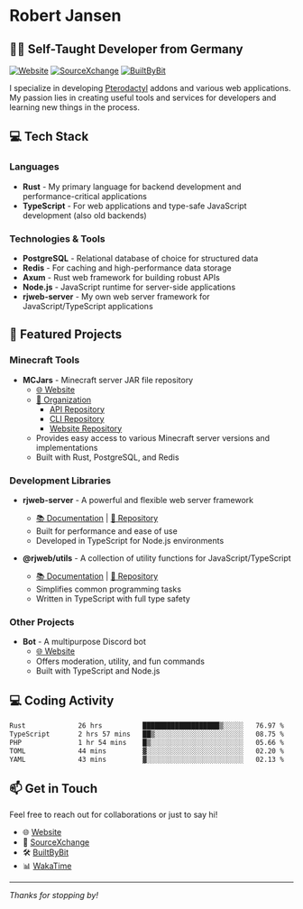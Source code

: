 # Robert Jansen

## 👨‍💻 Self-Taught Developer from Germany

[![Website](https://img.shields.io/badge/Website-rjansen.dev-blue)](https://rjansen.dev)
[![SourceXchange](https://img.shields.io/badge/SourceXchange-Profile-orange)](https://www.sourcexchange.net/teams/356/profile)
[![BuiltByBit](https://img.shields.io/badge/BuiltByBit-Profile-green)](https://builtbybit.com/creators/0x7d8.387189)

I specialize in developing [Pterodactyl](https://pterodactyl.io) addons and various web applications. My passion lies in creating useful tools and services for developers and learning new things in the process.

## 💻 Tech Stack

### Languages
- **Rust** - My primary language for backend development and performance-critical applications
- **TypeScript** - For web applications and type-safe JavaScript development (also old backends)

### Technologies & Tools
- **PostgreSQL** - Relational database of choice for structured data
- **Redis** - For caching and high-performance data storage
- **Axum** - Rust web framework for building robust APIs
- **Node.js** - JavaScript runtime for server-side applications
- **rjweb-server** - My own web server framework for JavaScript/TypeScript applications

## 🚀 Featured Projects

### Minecraft Tools
- **MCJars** - Minecraft server JAR file repository
  - [🌐 Website](https://mcjars.app)
  - [📂 Organization](https://github.com/mcjars)
    - [API Repository](https://github.com/mcjars/api)
    - [CLI Repository](https://github.com/mcjars/mcvcli)
    - [Website Repository](https://github.com/mcjars/www)
  - Provides easy access to various Minecraft server versions and implementations
  - Built with Rust, PostgreSQL, and Redis

### Development Libraries
- **rjweb-server** - A powerful and flexible web server framework
  - [📚 Documentation](https://server.rjweb.dev) | [📂 Repository](https://github.com/0x7d8/NPM_WEB-SERVER)
  - Built for performance and ease of use
  - Developed in TypeScript for Node.js environments

- **@rjweb/utils** - A collection of utility functions for JavaScript/TypeScript
  - [📚 Documentation](https://utils.rjweb.dev) | [📂 Repository](https://github.com/0x7d8/rjweb-utils)
  - Simplifies common programming tasks
  - Written in TypeScript with full type safety

### Other Projects
- **Bot** - A multipurpose Discord bot
  - [🌐 Website](https://bot.rjns.dev)
  - Offers moderation, utility, and fun commands
  - Built with TypeScript and Node.js

## 💻 Coding Activity

<!--START_SECTION:waka-->

```txt
Rust             26 hrs          ███████████████████▒░░░░░   76.97 %
TypeScript       2 hrs 57 mins   ██▒░░░░░░░░░░░░░░░░░░░░░░   08.75 %
PHP              1 hr 54 mins    █▒░░░░░░░░░░░░░░░░░░░░░░░   05.66 %
TOML             44 mins         ▓░░░░░░░░░░░░░░░░░░░░░░░░   02.20 %
YAML             43 mins         ▓░░░░░░░░░░░░░░░░░░░░░░░░   02.13 %
```

<!--END_SECTION:waka-->

## 📫 Get in Touch

Feel free to reach out for collaborations or just to say hi!

- 🌐 [Website](https://rjansen.dev)
- 💼 [SourceXchange](https://www.sourcexchange.net/teams/356/profile)
- 🛠️ [BuiltByBit](https://builtbybit.com/creators/0x7d8.387189)
- 📊 [WakaTime](https://wakatime.com/@0x7d8)

---

*Thanks for stopping by!*
